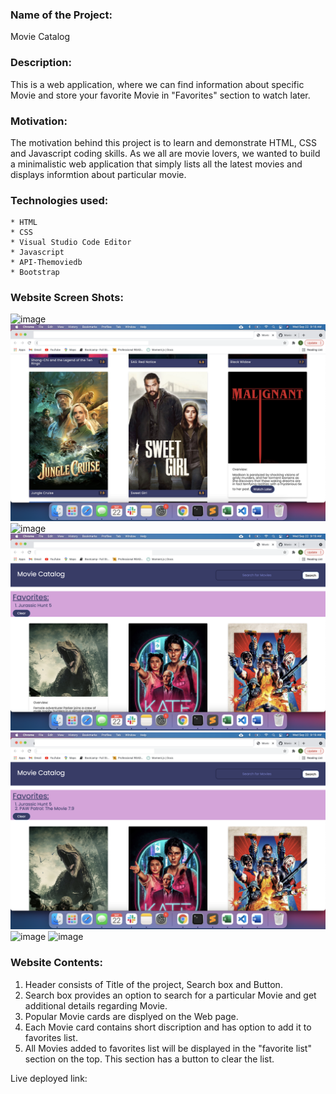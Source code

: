 ### Name of the Project: ###
Movie Catalog


### Description: ###
This is a web application, where we can find information about specific Movie and store your favorite Movie in "Favorites" section to watch later.

### Motivation: ###
The motivation behind this project is to learn and demonstrate HTML, CSS and Javascript coding skills. 
As we all are movie lovers, we wanted to build a minimalistic web application that simply lists all the latest movies and displays informtion about particular movie. 


### Technologies used: ###
    * HTML
    * CSS
    * Visual Studio Code Editor
    * Javascript
    * API-Themoviedb
    * Bootstrap


### Website Screen Shots: ###
![image](./screenshots/screenshot-1.png)
![image](./screenshots/screenshot-2.png)
![image](./screenshots/screenshot-3.png)
![image](./screenshots/screenshot-4.png)
![image](./screenshots/screenshot-5.png)
![image](./screenshots/screenshot-6.png)
![image](./screenshots/screenshot-7.png)


### Website Contents: ###
1. Header consists of Title of the project, Search box and Button.
2. Search box provides an option to search for a particular Movie and get additional details regarding Movie.
3. Popular Movie cards are displyed on the Web page.
4. Each Movie card contains short discription and has option to add it to favorites list.  
5. All Movies added to favorites list will be displayed in the "favorite list" section on the top. This section has a button to clear the list.

Live deployed link:
